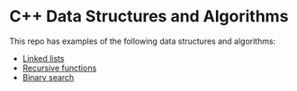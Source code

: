 # C++ Data Structures and Algorithms
This repo has examples of the following data structures and algorithms:
- [Linked lists](main.cpp)
- [Recursive functions](recursive_functions.cpp)
- [Binary search](binary_search.cpp)
